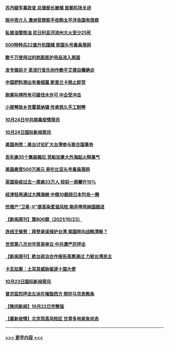 #### [苏丹疑军事政变 总理部长被捕 首都机场关闭](../pages/prog202/a103251638.md?t=10251650) 
#### [阻中资介入 澳洲官商联手收购太平洋岛国电信商](../pages/prog202/a103251528.md?t=10251650) 
#### [私接油管炼油 尼日利亚河流州大火至少25死](../pages/prog202/a103251491.md?t=10251650) 
#### [500特种兵22直升机围捕 哥国头号毒枭落网](../pages/prog202/a103251367.md?t=10251650) 
#### [数千万使用过的肮脏医护用品流入美国](../pages/prog202/a103251347.md?t=10251650) 
#### [发专辑前夕 英流行音乐创作歌手艾德自曝确诊](../pages/prog202/a103251330.md?t=10251650) 
#### [中国肥料测出有害细菌 斯里兰卡禁止卸货](../pages/prog202/a103251316.md?t=10251650) 
#### [刚果叫停所有可疑伐木许可 中企受冲击](../pages/prog202/a103251201.md?t=10251650) 
#### [小提琴故乡克雷莫纳镇 传承悠久手工制琴](../pages/prog202/a103251230.md?t=10251650) 
#### [10月24日中共病毒疫情简讯](../pages/prog202/a103251220.md?t=10251650) 
#### [10月24日国际新闻简讯](../pages/prog202/a103251216.md?t=10251650) 
#### [美国务院：美台讨论扩大台湾参与联合国事务](../pages/prog202/a103251176.md?t=10251650) 
#### [丢失逾35个集装箱后 货船加拿大外海起火释毒气](../pages/prog202/a103251113.md?t=10251650) 
#### [美国悬赏500万美元 哥伦比亚头号毒枭落网](../pages/prog202/a103251100.md?t=10251650) 
#### [英国染疫过去一周逾33万人 较前一周攀升15%](../pages/prog202/a103251044.md?t=10251650) 
#### [经津轻再通过大隅海峡 中俄10舰绕日本列岛一圈](../pages/prog202/a103251038.md?t=10251650) 
#### [忧俄产“卫星-V”提高染爱滋风险 南非停用纳国跟进](../pages/prog202/a103251025.md?t=10251650) 
#### [【新闻周刊】第806期（2021/10/23）](../pages/prog202/a103250962.md?t=10251650) 
#### [连线王愉贺：拜登承诺保护台湾 美国转向战略清晰？](../pages/prog202/a103250246.md?t=10251650) 
#### [世贸第八次对华贸易审议 中共遭严厉抨击](../pages/prog202/a103250856.md?t=10251650) 
#### [【新闻周刊】欧台政治合作报告高票通过 力挺台湾民主](../pages/prog202/a103250888.md?t=10251650) 
#### [卡瓦拉案：土耳其威胁驱逐十国大使](../pages/prog202/a103250818.md?t=10251650) 
#### [10月23日国际新闻简讯](../pages/prog202/a103250811.md?t=10251650) 
#### [普京猛烈抨击左派在摧毁西方 照抄马克思教条](../pages/prog202/a103250663.md?t=10251650) 
#### [【晚间新闻】10月22日完整版](../pages/prog202/a103250672.md?t=10251650) 
#### [【最新疫情】北京现高风险区 甘肃多地紧急状态](../pages/prog202/a103250720.md?t=10251650) 

----
#### [ >>> 更早内容 <<< ](../indexes/prog202-earlier.md)
